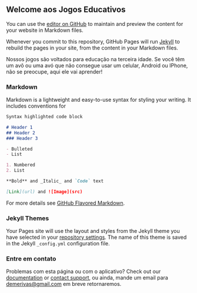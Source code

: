 ## Welcome aos Jogos Educativos

You can use the [editor on GitHub](https://github.com/demerivas/games/edit/master/index.md) to maintain and preview the content for your website in Markdown files.

Whenever you commit to this repository, GitHub Pages will run [Jekyll](https://jekyllrb.com/) to rebuild the pages in your site, from the content in your Markdown files.

Nossos jogos são voltados para educação na terceira idade. Se você têm um avô ou uma avó que não consegue usar um celular, Android ou IPhone, não se preocupe, aqui ele vai aprender!

### Markdown

Markdown is a lightweight and easy-to-use syntax for styling your writing. It includes conventions for

```markdown
Syntax highlighted code block

# Header 1
## Header 2
### Header 3

- Bulleted
- List

1. Numbered
2. List

**Bold** and _Italic_ and `Code` text

[Link](url) and ![Image](src)
```

For more details see [GitHub Flavored Markdown](https://guides.github.com/features/mastering-markdown/).

### Jekyll Themes

Your Pages site will use the layout and styles from the Jekyll theme you have selected in your [repository settings](https://github.com/demerivas/games/settings). The name of this theme is saved in the Jekyll `_config.yml` configuration file.

### Entre em contato

Problemas com esta página ou com o aplicativo? Check out our [documentation](https://help.github.com/categories/github-pages-basics/) or [contact support](https://github.com/contact), ou ainda, mande um email para demerivas@gmail.com em breve retornaremos. 
